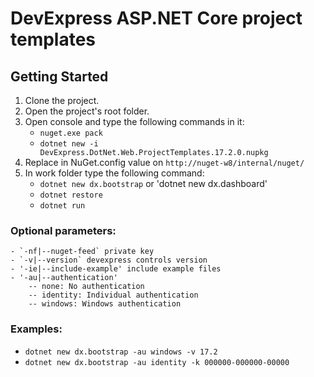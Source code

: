 # DevExpress ASP.NET Core project templates

## Getting Started
1. Clone the project. 
2. Open the project's root folder.
3. Open console and type the following commands in it:
   - `nuget.exe pack`
   - `dotnet new -i DevExpress.DotNet.Web.ProjectTemplates.17.2.0.nupkg`
4. Replace in NuGet.config value on `http://nuget-w8/internal/nuget/`
5. In work folder type the following command:
	- `dotnet new dx.bootstrap` or 'dotnet new dx.dashboard'
	- `dotnet restore`
	- `dotnet run`

### Optional parameters: 
	- `-nf|--nuget-feed` private key
	- `-v|--version` devexpress controls version
	- '-ie|--include-example' include example files
	- '-au|--authentication'
		-- none: No authentication
		-- identity: Individual authentication
		-- windows: Windows authentication
	
### Examples: 
- `dotnet new dx.bootstrap -au windows -v 17.2`
- `dotnet new dx.bootstrap -au identity -k 000000-000000-00000`

